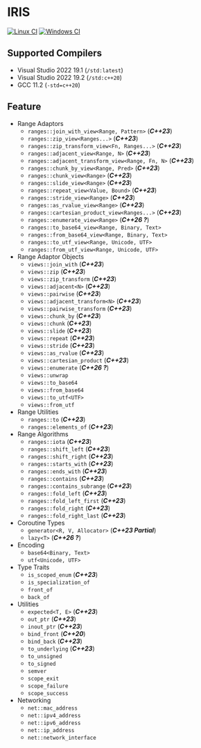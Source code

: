
# IRIS

[![Linux CI](https://github.com/Ramirisu/iris/actions/workflows/linux.yml/badge.svg)](https://github.com/Ramirisu/iris/actions/workflows/linux.yml)
[![Windows CI](https://github.com/Ramirisu/iris/actions/workflows/windows.yml/badge.svg)](https://github.com/Ramirisu/iris/actions/workflows/windows.yml)

## Supported Compilers

* Visual Studio 2022 19.1 (`/std:latest`)
* Visual Studio 2022 19.2 (`/std:c++20`)
* GCC 11.2 (`-std=c++20`)

## Feature

* Range Adaptors
  * `ranges::join_with_view<Range, Pattern>` (***C++23***)
  * `ranges::zip_view<Ranges...>` (***C++23***)
  * `ranges::zip_transform_view<Fn, Ranges...>` (***C++23***)
  * `ranges::adjacent_view<Range, N>` (***C++23***)
  * `ranges::adjacent_transform_view<Range, Fn, N>` (***C++23***)
  * `ranges::chunk_by_view<Range, Pred>` (***C++23***)
  * `ranges::chunk_view<Range>` (***C++23***)
  * `ranges::slide_view<Range>` (***C++23***)
  * `ranges::repeat_view<Value, Bound>` (***C++23***)
  * `ranges::stride_view<Range>` (***C++23***)
  * `ranges::as_rvalue_view<Range>` (***C++23***)
  * `ranges::cartesian_product_view<Ranges...>` (***C++23***)
  * `ranges::enumerate_view<Range>` (***C++26 ?***)
  * `ranges::to_base64_view<Range, Binary, Text>`
  * `ranges::from_base64_view<Range, Binary, Text>`
  * `ranges::to_utf_view<Range, Unicode, UTF>`
  * `ranges::from_utf_view<Range, Unicode, UTF>`
* Range Adaptor Objects
  * `views::join_with` (***C++23***)
  * `views::zip` (***C++23***)
  * `views::zip_transform` (***C++23***)
  * `views::adjacent<N>` (***C++23***)
  * `views::pairwise` (***C++23***)
  * `views::adjacent_transform<N>` (***C++23***)
  * `views::pairwise_transform` (***C++23***)
  * `views::chunk_by` (***C++23***)
  * `views::chunk` (***C++23***)
  * `views::slide` (***C++23***)
  * `views::repeat` (***C++23***)
  * `views::stride` (***C++23***)
  * `views::as_rvalue` (***C++23***)
  * `views::cartesian_product` (***C++23***)
  * `views::enumerate` (***C++26 ?***)
  * `views::unwrap`
  * `views::to_base64`
  * `views::from_base64`
  * `views::to_utf<UTF>`
  * `views::from_utf`
* Range Utilities
  * `ranges::to` (***C++23***)
  * `ranges::elements_of` (***C++23***)
* Range Algorithms
  * `ranges::iota` (***C++23***)
  * `ranges::shift_left` (***C++23***)
  * `ranges::shift_right` (***C++23***)
  * `ranges::starts_with` (***C++23***)
  * `ranges::ends_with` (***C++23***)
  * `ranges::contains` (***C++23***)
  * `ranges::contains_subrange` (***C++23***)
  * `ranges::fold_left` (***C++23***)
  * `ranges::fold_left_first` (***C++23***)
  * `ranges::fold_right` (***C++23***)
  * `ranges::fold_right_last` (***C++23***)
* Coroutine Types
  * `generator<R, V, Allocator>` (***C++23 Partial***)
  * `lazy<T>` (***C++26 ?***)
* Encoding
  * `base64<Binary, Text>`
  * `utf<Unicode, UTF>`
* Type Traits
  * `is_scoped_enum` (***C++23***)
  * `is_specialization_of`
  * `front_of`
  * `back_of`
* Utilities
  * `expected<T, E>` (***C++23***)
  * `out_ptr` (***C++23***)
  * `inout_ptr` (***C++23***)
  * `bind_front` (***C++20***)
  * `bind_back` (***C++23***)
  * `to_underlying` (***C++23***)
  * `to_unsigned`
  * `to_signed`
  * `semver`
  * `scope_exit`
  * `scope_failure`
  * `scope_success`
* Networking
  * `net::mac_address`
  * `net::ipv4_address`
  * `net::ipv6_address`
  * `net::ip_address`
  * `net::network_interface`
